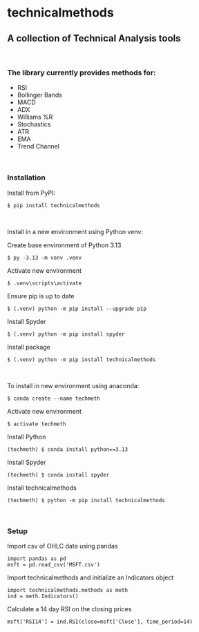 # technicalmethods
## A collection of Technical Analysis tools

&nbsp;

### The library currently provides methods for:
  - RSI
  - Bollinger Bands
  - MACD
  - ADX
  - Williams %R
  - Stochastics
  - ATR
  - EMA
  - Trend Channel 

&nbsp;  

### Installation
Install from PyPI:
```
$ pip install technicalmethods
```

&nbsp;

Install in a new environment using Python venv:

Create base environment of Python 3.13
```
$ py -3.13 -m venv .venv
```
Activate new environment
```
$ .venv\scripts\activate
```
Ensure pip is up to date
``` 
$ (.venv) python -m pip install --upgrade pip
```
Install Spyder
```
$ (.venv) python -m pip install spyder
```
Install package
```
$ (.venv) python -m pip install technicalmethods
```

&nbsp;

To install in new environment using anaconda:
```
$ conda create --name techmeth
```
Activate new environment
```
$ activate techmeth
```
Install Python
```
(techmeth) $ conda install python==3.13
```
Install Spyder
```
(techmeth) $ conda install spyder
```
Install technicalmethods
```
(techmeth) $ python -m pip install technicalmethods
```

&nbsp;

### Setup
Import csv of OHLC data using pandas
```
import pandas as pd
msft = pd.read_csv('MSFT.csv')
```
Import technicalmethods and initialize an Indicators object 
```
import technicalmethods.methods as meth
ind = meth.Indicators()
```
Calculate a 14 day RSI on the closing prices
```
msft['RSI14'] = ind.RSI(close=msft['Close'], time_period=14)
```